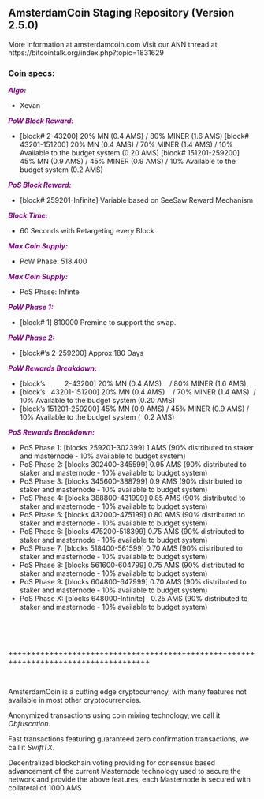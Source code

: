 <h2><strong>AmsterdamCoin Staging Repository (Version 2.5.0)</strong></h2>
<p>More information at amsterdamcoin.com Visit our ANN thread at https://bitcointalk.org/index.php?topic=1831629</p>
<h3><strong>Coin specs:</strong></h3>
<p><strong><span style="color: #800080;"><em>Algo:</em></span></strong></p>
<ul>
<li>Xevan</li>
</ul>
<p><strong><span style="color: #800080;"><em>PoW Block Reward:</em></span></strong></p>
<ul>
<li>[block# 2-43200] 20% MN (0.4 AMS) / 80% MINER (1.6 AMS) [block# 43201-151200] 20% MN (0.4 AMS) / 70% MINER (1.4 AMS) / 10% Available to the budget system (0.20 AMS) [block# 151201-259200] 45% MN (0.9 AMS) / 45% MINER (0.9 AMS) / 10% Available to the budget system (0.2 AMS)</li>
</ul>
<p><strong><span style="color: #800080;"><em>PoS Block Reward:</em></span></strong></p>
<ul>
<li>[block# 259201-Infinite] Variable based on SeeSaw Reward Mechanism</li>
</ul>
<p><strong><span style="color: #800080;"><em>Block Time:</em></span></strong></p>
<ul>
<li>60 Seconds with Retargeting every Block</li>
</ul>
<p><strong><span style="color: #800080;"><em>Max Coin Supply:</em></span></strong></p>
<ul>
<li>PoW Phase: 518.400</li>
</ul>
<p><strong><span style="color: #800080;"><em>Max Coin Supply:</em></span></strong></p>
<ul>
<li>PoS Phase: Infinte</li>
</ul>
<p><strong><span style="color: #800080;"><em>PoW Phase 1:</em></span></strong></p>
<ul>
<li>[block# 1] 810000 Premine to support the swap.</li>
</ul>
<p><strong><span style="color: #800080;"><em>PoW Phase 2:</em></span></strong></p>
<ul>
<li>[block#&rsquo;s 2-259200] Approx 180 Days</li>
</ul>
<p><strong><span style="color: #800080;"><em>PoW Rewards Breakdown:</em></span></strong></p>
<ul>
<li>[block&rsquo;s &nbsp; &nbsp; &nbsp; &nbsp; &nbsp;2-43200] 20% MN (0.4 AMS) &nbsp; &nbsp;/ 80% MINER (1.6 AMS)</li>
<li>[block&rsquo;s &nbsp; 43201-151200] 20% MN (0.4 AMS) &nbsp; &nbsp;/ 70% MINER (1.4 AMS) &nbsp;/ 10% Available to the budget system (0.20 AMS)</li>
<li>[block&rsquo;s 151201-259200] 45% MN (0.9 AMS) / 45% MINER (0.9 AMS) / 10% Available to the budget system ( &nbsp;0.2 AMS)</li>
</ul>
<p><strong><span style="color: #800080;"><em>PoS Rewards Breakdown:</em></span></strong></p>
<ul>
<li>PoS Phase 1: [blocks 259201-302399] 1 AMS (90% distributed to staker and masternode - 10% available to budget system)</li>
<li>PoS Phase 2: [blocks 302400-345599] 0.95 AMS (90% distributed to staker and masternode - 10% available to budget system)</li>
<li>PoS Phase 3: [blocks 345600-388799] 0.9 AMS (90% distributed to staker and masternode - 10% available to budget system)</li>
<li>PoS Phase 4: [blocks 388800-431999] 0.85 AMS (90% distributed to staker and masternode - 10% available to budget system)</li>
<li>PoS Phase 5: [blocks 432000-475199] 0.80 AMS (90% distributed to staker and masternode - 10% available to budget system)</li>
<li>PoS Phase 6: [blocks 475200-518399] 0.75 AMS (90% distributed to staker and masternode - 10% available to budget system)</li>
<li>PoS Phase 7: [blocks 518400-561599] 0.70 AMS (90% distributed to staker and masternode - 10% available to budget system)</li>
<li>PoS Phase 8: [blocks 561600-604799] 0.75 AMS (90% distributed to staker and masternode - 10% available to budget system)</li>
<li>PoS Phase 9: [blocks 604800-647999] 0.70 AMS (90% distributed to staker and masternode - 10% available to budget system)</li>
<li>PoS Phase X: [blocks 648000-Infinite] &nbsp; 0.25 AMS (90% distributed to staker and masternode - 10% available to budget system)</li>
</ul>
<br/>
<p>&nbsp;</p>
<p>+++++++++++++++++++++++++++++++++++++++++++++++++++++++++++++++++++++++++++++++++++++</p>
<p>&nbsp;</p>
<p>AmsterdamCoin is a cutting edge cryptocurrency, with many features not available in most other cryptocurrencies.</p>
<p>Anonymized transactions using coin mixing technology, we call it <em>Obfuscation</em>.</p>
<p>Fast transactions featuring guaranteed zero confirmation transactions, we call it <em>SwiftTX</em>.</p>
<p>Decentralized blockchain voting providing for consensus based advancement of the current Masternode technology used to secure the network and provide the above features, each Masternode is secured with collateral of 1000 AMS</p>